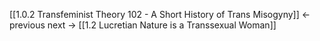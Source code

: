 


[[1.0.2 Transfeminist Theory 102 - A Short History of Trans Misogyny]] ← previous
next → [[1.2 Lucretian Nature is a Transsexual Woman]]